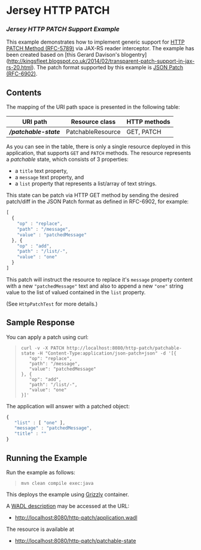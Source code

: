 <!--

    DO NOT ALTER OR REMOVE COPYRIGHT NOTICES OR THIS HEADER.

    Copyright (c) 2015 Oracle and/or its affiliates. All rights reserved.

    The contents of this file are subject to the terms of either the GNU
    General Public License Version 2 only ("GPL") or the Common Development
    and Distribution License("CDDL") (collectively, the "License").  You
    may not use this file except in compliance with the License.  You can
    obtain a copy of the License at
    http://glassfish.java.net/public/CDDL+GPL_1_1.html
    or packager/legal/LICENSE.txt.  See the License for the specific
    language governing permissions and limitations under the License.

    When distributing the software, include this License Header Notice in each
    file and include the License file at packager/legal/LICENSE.txt.

    GPL Classpath Exception:
    Oracle designates this particular file as subject to the "Classpath"
    exception as provided by Oracle in the GPL Version 2 section of the License
    file that accompanied this code.

    Modifications:
    If applicable, add the following below the License Header, with the fields
    enclosed by brackets [] replaced by your own identifying information:
    "Portions Copyright [year] [name of copyright owner]"

    Contributor(s):
    If you wish your version of this file to be governed by only the CDDL or
    only the GPL Version 2, indicate your decision by adding "[Contributor]
    elects to include this software in this distribution under the [CDDL or GPL
    Version 2] license."  If you don't indicate a single choice of license, a
    recipient has the option to distribute your version of this file under
    either the CDDL, the GPL Version 2 or to extend the choice of license to
    its licensees as provided above.  However, if you add GPL Version 2 code
    and therefore, elected the GPL Version 2 license, then the option applies
    and therefore, elected the GPL Version 2 license, then the option applies
    only if the new code is made subject to such option by the copyright
    holder.

-->

Jersey HTTP PATCH
=================

### *Jersey HTTP PATCH Support Example*

This example demonstrates how to implement generic support for
[HTTP PATCH Method (RFC-5789)](https://tools.ietf.org/html/rfc5789)
via JAX-RS reader interceptor. The example has been created based on
[this Gerard Davison's blogentry] (http://kingsfleet.blogspot.co.uk/2014/02/transparent-patch-support-in-jax-rs-20.html).
The patch format supported by this example is [JSON Patch (RFC-6902)](http://tools.ietf.org/html/rfc6902).

Contents
--------

The mapping of the URI path space is presented in the following table:

URI path                 | Resource class      | HTTP methods
------------------------ | ------------------- | --------------
**_/patchable-state_**   | PatchableResource   | GET, PATCH

As you can see in the table, there is only a single resource deployed in
this application, that supports `GET` and `PATCH` methods. The resource
represents a *patchable* state, which consists of 3 properties:

-   a `title` text property,
-   a `message` text property, and
-   a `list` property that represents a list/array of text strings.

This state can be patch via HTTP GET method by sending the desired
patch/diff in the JSON Patch format as defined in RFC-6902, for example:

```javascript
[
  {
    "op" : "replace",
    "path" : "/message",
    "value" : "patchedMessage"
  }, {
    "op" : "add",
    "path" : "/list/-",
    "value" : "one"
  }
]
```

This patch will instruct the resource to replace it's `message` property
content with a new `"patchedMessage"` text and also to append a new
`"one"` string value to the list of valued contained in the `list`
property.

(See `HttpPatchTest` for more details.)

Sample Response
---------------

You can apply a patch using curl:

>     curl -v -X PATCH http://localhost:8080/http-patch/patchable-state -H "Content-Type:application/json-patch+json" -d '[{
>        "op": "replace",
>        "path": "/message",
>        "value": "patchedMessage"
>     }, {
>        "op": "add",
>        "path": "/list/-",
>        "value": "one"
>     }]'

The application will answer with a patched object:

```javascript
{
   "list" : [ "one" ],
   "message" : "patchedMessage",
   "title" : ""
}
```

Running the Example
-------------------

Run the example as follows:

>     mvn clean compile exec:java

This deploys the example using [Grizzly](http://grizzly.java.net/) container.

A [WADL description](http://wadl.java.net/#spec) may be accessed at the URL:

-   <http://localhost:8080/http-patch/application.wadl>

The resource is available at

-   <http://localhost:8080/http-patch/patchable-state>
